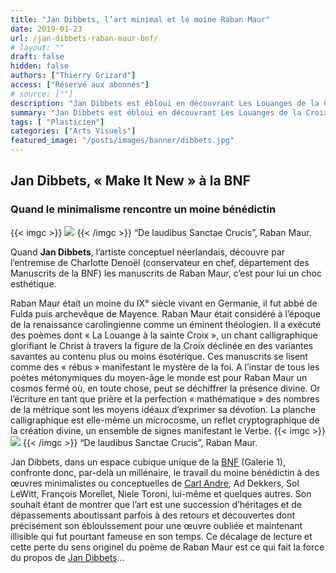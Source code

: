 ```yaml
---
title: "Jan Dibbets, l’art minimal et le moine Raban Maur"
date: 2019-01-23
url: /jan-dibbets-raban-maur-bnf/
# layout: ""
draft: false
hidden: false
authors: ["Thierry Grizard"]
access: ["Réservé aux abonnés"]
# source: [""]
description: "Jan Dibbets est ébloui en découvrant Les Louanges de la Croix un poème du 9° siècle de Raban Maur, il décide de faire partager cette fascinante découverte"
summary: "Jan Dibbets est ébloui en découvrant Les Louanges de la Croix un poème du 9° siècle de Raban Maur, il décide de faire partager cette fascinante découverte"
tags: [ "Plasticien"]
categories: ["Arts Visuels"]
featured_image: "/posts/images/banner/dibbets.jpg"
---
```

## Jan Dibbets, « Make It New » à la BNF

### Quand le minimalisme rencontre un moine bénédictin
{{< imgc >}}
![](/posts/images/dibbets/jan-dibbets_raban-maur_bnf.jpg)
{{< /imgc >}}
“De laudibus Sanctae Crucis”, Raban Maur.

Quand **Jan Dibbets**, l’artiste conceptuel néerlandais, découvre par l’entremise de Charlotte Denoël (conservateur en chef, département des Manuscrits de la BNF) les manuscrits de Raban Maur, c’est pour lui un choc esthétique.

Raban Maur était un moine du IX° siècle vivant en Germanie, il fut abbé de Fulda puis archevêque de Mayence. Raban Maur était considéré à l’époque de la renaissance carolingienne comme un éminent théologien. Il a exécuté des poèmes dont « La Louange à la sainte Croix », un chant calligraphique glorifiant le Christ à travers la figure de la Croix déclinée en des variantes savantes au contenu plus ou moins ésotérique. Ces manuscrits se lisent comme des « rébus » manifestant le mystère de la foi. A l’instar de tous les poètes métonymiques du moyen-âge le monde est pour Raban Maur un cosmos fermé où, en toute chose, peut se déchiffrer la présence divine. Or l’écriture en tant que prière et la perfection « mathématique » des nombres de la métrique sont les moyens idéaux d’exprimer sa dévotion. La planche calligraphique est elle-même un microcosme, un reflet cryptographique de la création divine, un ensemble de signes manifestant le Verbe.
{{< imgc >}}
![](/posts/images/dibbets/jan-dibbets_raban-maur_bnf.002.jpg)
{{< /imgc >}}
“De laudibus Sanctae Crucis”, Raban Maur.

Jan Dibbets, dans un espace cubique unique de la [BNF](http://clicky.me/lk-af-make-it-new?ref=artefields.net) (Galerie 1), confronte donc, par-delà un millénaire, le travail du moine bénédictin à des œuvres minimalistes ou conceptuelles de [Carl Andre](/carl-andre/), Ad Dekkers, Sol LeWitt, François Morellet, Niele Toroni, lui-même et quelques autres. Son souhait étant de montrer que l’art est une succession d’héritages et de dépassements aboutissant parfois à des retours et découvertes dont précisément son éblouissement pour une œuvre oubliée et maintenant illisible qui fut pourtant fameuse en son temps. Ce décalage de lecture et cette perte du sens originel du poème de Raban Maur est ce qui fait la force du propos de [Jan Dibbets](/photographie-et-pandora/)...